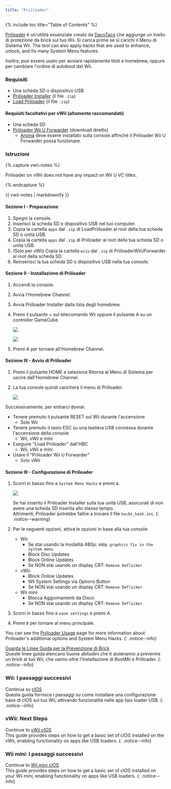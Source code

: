 ```yaml
---
title: "Priiloader"
---
```


{% include toc title="Table of Contents" %}

[Priiloader](https://github.com/DacoTaco/priiloader) è un'utilità essenziale creato da [DacoTaco](https://github.com/DacoTaco) che aggiunge un livello di protezione da brick sul tuo Wii. Si carica prime se si carichi il Menu di Sistema Wii. The tool can also apply hacks that are used to enhance, unlock, and fix many System Menu features.

Inoltre, può essere usato per avviare rapidamente titoli e homebrew, oppure per cambiare l'ordine di autoboot del Wii.

### Requisiti

* Una scheda SD o dispositivo USB
* [Priiloader Installer](https://oscwii.org/library/app/priiloader) (il file `.zip`)
* [Load Priiloader](https://oscwii.org/library/app/loadpriiloader) (il file `.zip`)

#### Requisiti facoltativi per vWii (altamente raccomandati)

* Una scheda SD
* [Priiloader Wii U Forwarder](https://github.com/DacoTaco/priiloader/releases/download/0.10.0/PriiloaderWiiUForwarder.zip) (download diretto)
    * [Aroma](https://wiiu.hacks.guide/#/aroma/getting-started) deve essere installato sulla console affinché il Priiloader Wii U Forwarder possa funzionare.

### Istruzioni

{% capture vwii-notes %}

Priiloader on vWii does not have any impact on Wii U VC titles.

{% endcapture %}

<div class="notice--danger">{{ vwii-notes | markdownify }}</div>

#### Sezione I - Preparazione

1. Spegni la console.
1. Inserisci la scheda SD o dispositivo USB nel tuo computer.
1. Copia la cartella `apps` dal `.zip` di LoadPriiloader al root della tua scheda SD o unità USB.
1. Copia la cartella `apps` dal `.zip` di Priiloader al root della tua scheda SD o unità USB.
1. (Solo per vWii) Copia la cartella `wiiu` dal `.zip` di PriiloaderWiiUForwarder al root della scheda SD.
1. Reinserisci la tua scheda SD o dispositivo USB nella tua console.

#### Sezione II - Installazione di Priiloader

1. Accendi la console.
1. Avvia l'Homebrew Channel.
1. Avvia Priiloader Installer dalla lista degli homebrew.
1. Premi il pulsante + sul telecomando Wii oppure il pulsante A su un controller GameCube.

    ![](/images/priiloader/installer.png)

    ![](/images/priiloader/installing.png)

1. Premi A per tornare all'Homebrew Channel.

#### Sezione III - Avvio di Priiloader

1. Premi il pulsante HOME e seleziona Ritorna al Menu di Sistema per uscire dall'Homebrew Channel.
1. La tua console quindi caricherà il menu di Priiloader.

    ![](/images/priiloader/menu.png)

Successivamente, per entrarci dovrai:

+ Tenere premuto il pulsante RESET sul Wii durante l'accensione
    + Solo Wii
+ Tenere premuto il tasto ESC su una tastiera USB connessa durante l'accensione della console
    + Wii, vWii e mini
+ Eseguire "Load Priiloader" dall'HBC
    + Wii, vWii e mini
+ Usare il "Priiloader Wii U Forwarder"
    + Solo vWii

#### Sezione III - Configurazione di Priiloader

1. Scorri in basso fino a `System Menu Hacks` e premi `A`.

    ![](/images/priiloader/menu_hacks.png)

    Se hai inserito il Priiloader Installer sulla tua unità USB, assicurati di non avere una scheda SD inserita allo stesso tempo. <br> Altrimenti, Priiloader potrebbe fallire a trovare il file `hacks_hash.ini`.
    {: .notice--warning}

1. Per le seguenti opzioni, attiva le opzioni in base alla tua console:
    + Wii:
        + Se stai usando la modalità 480p: `480p graphics fix in the system menu`
        + Block Disc Updates
        + Block Online Updates
        + Se NON stai usando un display CRT: `Remove Deflicker`
    + vWii:
        + Block Online Updates
        + Wii System Settings via Options Button
        + Se NON stai usando un display CRT: `Remove Deflicker`
    + Wii mini:
        + Blocca Aggiornamenti da Disco
        + Se NON stai usando un display CRT: `Remove Deflicker`
1. Scorri in basso fino a `save settings` e premi A.
1. Premi `B` per tornare al menu principale.

You can see the [Priiloader Usage](priiloader-usage) page for more information about Priiloader's additional options and System Menu Hacks.
{: .notice--info}

[Guarda le Linee Guida per la Prevenzione di Brick](bricks#brick-prevention)<br> Queste linee guida elencano buone abitudini che ti aiuteranno a prevenire un brick al tuo Wii, che vanno oltre l'installazione di BootMii e Priiloader.
{: .notice--info}

### Wii: I passaggi successivi

Continua su [cIOS](cios)<br> Questa guida fornisce i passaggi su come installare una configurazione base di cIOS sul tuo Wii, attivando funzionalità nelle app tipo loader USB.
{: .notice--info}

### vWii: Next Steps

Continue to [vWii cIOS](cios-vwii)<br> This guide provides steps on how to get a basic set of cIOS installed on the vWii, enabling functionality on apps like USB loaders.
{: .notice--info}

### Wii mini: I passaggi successivi

Continue to [Wii mini cIOS](cios-mini)<br> This guide provides steps on how to get a basic set of cIOS installed on your Wii mini, enabling functionality on apps like USB loaders.
{: .notice--info}
